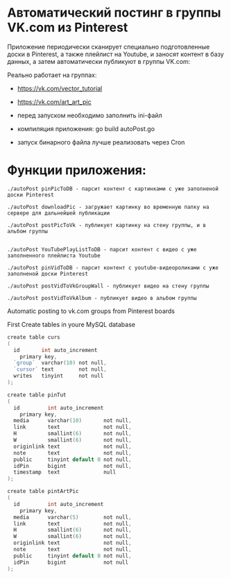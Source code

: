 # Автоматический постинг в группы VK.com из Pinterest
Приложение периодически сканирует специально подготовленные доски в Pinterest, а также плейлист на Youtube, и заносят контент в базу данных, а затем автоматически публикуют в группы VK.com:

Реально работает на группах:
- https://vk.com/vector_tutorial
- https://vk.com/art_art_pic

- перед запуском необходимо заполнить ini-файл
- компиляция приложения: go build autoPost.go
- запуск бинарного файла лучше реализовать через Cron


# Функции приложения:

```
./autoPost pinPicToDB - парсит контент с картинками с уже заполненой доски Pinterest

./autoPost downloadPic - загружает картинку во временную папку на сервере для дальнейшей публикации

./autoPost postPicToVk - публикует картинку на стену группы, и в альбом группы


./autoPost YouTubePlayListToDB - парсит контент с видео с уже заполненного плейлиста Youtube

./autoPost pinVidToDB - парсит контент с youtube-видеороликами с уже заполненой доски Pinterest

./autoPost postVidToVkGroupWall - публикует видео на стену группы

./autoPost postVidToVkAlbum - публикует видео в альбом группы
```



Automatic posting to vk.com groups from Pinterest boards

First Create tables in youre MySQL database

```go
create table curs
(
  id       int auto_increment
    primary key,
  `group`  varchar(10) not null,
  `cursor` text        not null,
  writes   tinyint     not null
);

create table pinTut
(
  id         int auto_increment
    primary key,
  media      varchar(10)       not null,
  link       text              not null,
  H          smallint(6)       not null,
  W          smallint(6)       not null,
  originlink text              not null,
  note       text              not null,
  public     tinyint default 0 not null,
  idPin      bigint            not null,
  timestamp  text              null
);

create table pintArtPic
(
  id         int auto_increment
    primary key,
  media      varchar(5)        not null,
  link       text              not null,
  H          smallint(6)       not null,
  W          smallint(6)       not null,
  originlink text              not null,
  note       text              not null,
  public     tinyint default 0 not null,
  idPin      bigint            not null
);
```
